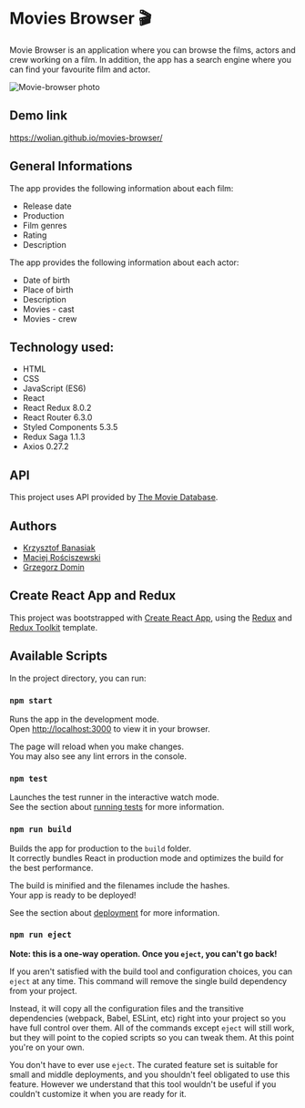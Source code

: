 # Movies Browser 🎬

Movie Browser is an application where you can browse the films, actors and crew working on a film. 
In addition, the app has a search engine where you can find your favourite film and actor.

![Movie-browser photo](https://i.ibb.co/9sVkkxF/movie.webp)

## Demo link  
https://wolian.github.io/movies-browser/

## General Informations

The app provides the following information about each film:

 - Release date
 - Production
 - Film genres
 - Rating
 - Description

The app provides the following information about each actor:

 - Date of birth
 - Place of birth
 - Description
 - Movies - cast
 - Movies - crew

## Technology used:
-  HTML
- CSS
- JavaScript (ES6)
- React
- React Redux 8.0.2
- React Router 6.3.0
- Styled Components 5.3.5
- Redux Saga 1.1.3
- Axios 0.27.2

## API
This project uses API provided by [The Movie Database](https://www.themoviedb.org/).

## Authors
- [Krzysztof Banasiak](https://github.com/Wolian)
- [Maciej Rościszewski](https://github.com/Maciej86)
- [Grzegorz Domin](https://github.com/grzedomin)

## Create React App and Redux
This project was bootstrapped with  [Create React App](https://github.com/facebook/create-react-app), using the   [Redux](https://redux.js.org/) and [Redux Toolkit](https://redux-toolkit.js.org/) template.

## Available Scripts

In the project directory, you can run:

### `npm start`

Runs the app in the development mode.  
Open  [http://localhost:3000](http://localhost:3000/)  to view it in your browser.

The page will reload when you make changes.  
You may also see any lint errors in the console.

### `npm test`

Launches the test runner in the interactive watch mode.  
See the section about  [running tests](https://facebook.github.io/create-react-app/docs/running-tests)  for more information.

### `npm run build`

Builds the app for production to the  `build`  folder.  
It correctly bundles React in production mode and optimizes the build for the best performance.

The build is minified and the filenames include the hashes.  
Your app is ready to be deployed!

See the section about  [deployment](https://facebook.github.io/create-react-app/docs/deployment)  for more information.

### `npm run eject`

**Note: this is a one-way operation. Once you  `eject`, you can't go back!**

If you aren't satisfied with the build tool and configuration choices, you can  `eject`  at any time. This command will remove the single build dependency from your project.

Instead, it will copy all the configuration files and the transitive dependencies (webpack, Babel, ESLint, etc) right into your project so you have full control over them. All of the commands except  `eject`  will still work, but they will point to the copied scripts so you can tweak them. At this point you're on your own.

You don't have to ever use  `eject`. The curated feature set is suitable for small and middle deployments, and you shouldn't feel obligated to use this feature. However we understand that this tool wouldn't be useful if you couldn't customize it when you are ready for it.

